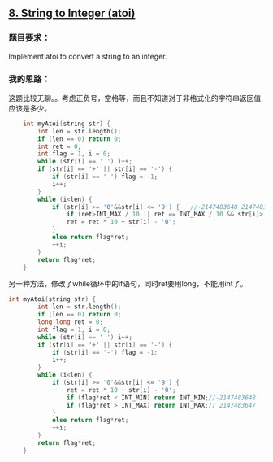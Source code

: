 ## [8. String to Integer (atoi)](https://leetcode.com/problems/string-to-integer-atoi/#/description)
### 题目要求：
Implement atoi to convert a string to an integer.
### 我的思路：
这题比较无聊。。考虑正负号，空格等，而且不知道对于非格式化的字符串返回值应该是多少。
```c
	int myAtoi(string str) {
		int len = str.length();
		if (len == 0) return 0;
		int ret = 0;
		int flag = 1, i = 0;
		while (str[i] == ' ') i++;
		if (str[i] == '+' || str[i] == '-') {
			if (str[i] == '-') flag = -1;
			i++;
		}
		while (i<len) {
			if (str[i] >= '0'&&str[i] <= '9') {   //-2147483648 2147483647
				if (ret>INT_MAX / 10 || ret == INT_MAX / 10 && str[i]>'7') return flag>0 ? INT_MAX : INT_MIN;
				ret = ret * 10 + str[i] - '0';
			}
			else return flag*ret;
			++i;
		}
		return flag*ret;
	}
```
另一种方法，修改了while循环中的if语句，同时ret要用long，不能用int了。
```c
int myAtoi(string str) {
		int len = str.length();
		if (len == 0) return 0;
		long long ret = 0;
		int flag = 1, i = 0;
		while (str[i] == ' ') i++;
		if (str[i] == '+' || str[i] == '-') {
			if (str[i] == '-') flag = -1;
			i++;
		}
		while (i<len) {
			if (str[i] >= '0'&&str[i] <= '9') {
				ret = ret * 10 + str[i] - '0';
				if (flag*ret < INT_MIN) return INT_MIN;//-2147483648
				if (flag*ret > INT_MAX) return INT_MAX;// 2147483647
			}
			else return flag*ret;
			++i;
		}
		return flag*ret;
	}
```
